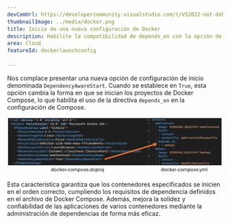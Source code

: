 ```yaml
---
devComUrl: https://developercommunity.visualstudio.com/t/VS2022-not-debugging-docker-compose-when/10327484
thumbnailImage: ../media/docker.png
title: Inicio de una nueva configuración de Docker
description: Habilite la compatibilidad de depends_on con la opción de configuración de inicio DependencyAwareStart.
area: Cloud
featureId: dockerlaunchconfig

---
```



Nos complace presentar una nueva opción de configuración de inicio denominada `DependencyAwareStart`. Cuando se establece en `True`, esta opción cambia la forma en que se inician los proyectos de Docker Compose, lo que habilita el uso de la directiva `depends_on` en la configuración de Compose.

![Depends On de Docker](../media/docker-depends_on.png)

Esta característica garantiza que los contenedores especificados se inicien en el orden correcto, cumpliendo los requisitos de dependencia definidos en el archivo de Docker Compose. Además, mejora la solidez y confiabilidad de las aplicaciones de varios contenedores mediante la administración de dependencias de forma más eficaz.

